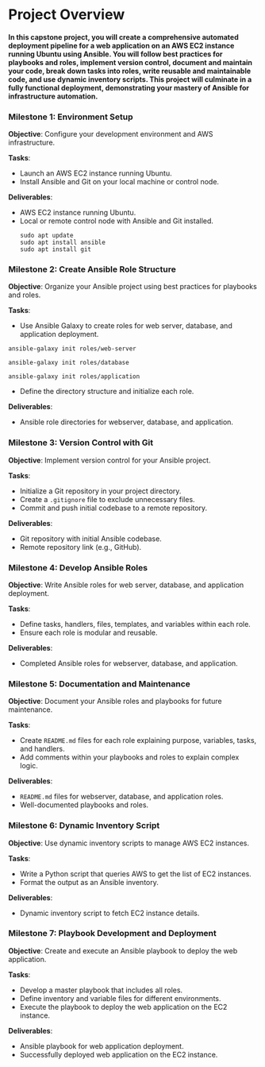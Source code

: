 # Project Overview

#### In this capstone project, you will create a comprehensive automated deployment pipeline for a web application on an AWS EC2 instance running Ubuntu using Ansible. You will follow best practices for playbooks and roles, implement version control, document and maintain your code, break down tasks into roles, write reusable and maintainable code, and use dynamic inventory scripts. This project will culminate in a fully functional deployment, demonstrating your mastery of Ansible for infrastructure automation.


### **Milestone 1: Environment Setup**

**Objective**: Configure your development environment and AWS infrastructure.

**Tasks**:

* Launch an AWS EC2 instance running Ubuntu.  
* Install Ansible and Git on your local machine or control node.

**Deliverables**:

* AWS EC2 instance running Ubuntu.  
* Local or remote control node with Ansible and Git installed.
    ```
    sudo apt update
    sudo apt install ansible
    sudo apt install git
    ```

### **Milestone 2: Create Ansible Role Structure**

**Objective**: Organize your Ansible project using best practices for playbooks and roles.

**Tasks**:

* Use Ansible Galaxy to create roles for web server, database, and application deployment.  

```
ansible-galaxy init roles/web-server
```

```
ansible-galaxy init roles/database
```

```
ansible-galaxy init roles/application
```
* Define the directory structure and initialize each role.

**Deliverables**:

* Ansible role directories for webserver, database, and application.

### **Milestone 3: Version Control with Git**

**Objective**: Implement version control for your Ansible project.

**Tasks**:

* Initialize a Git repository in your project directory.  
* Create a `.gitignore` file to exclude unnecessary files.  
* Commit and push initial codebase to a remote repository.

**Deliverables**:

* Git repository with initial Ansible codebase.  
* Remote repository link (e.g., GitHub).

### **Milestone 4: Develop Ansible Roles**

**Objective**: Write Ansible roles for web server, database, and application deployment.

**Tasks**:

* Define tasks, handlers, files, templates, and variables within each role.  
* Ensure each role is modular and reusable.

**Deliverables**:

* Completed Ansible roles for webserver, database, and application.

### **Milestone 5: Documentation and Maintenance**

**Objective**: Document your Ansible roles and playbooks for future maintenance.

**Tasks**:

* Create `README.md` files for each role explaining purpose, variables, tasks, and handlers.  
* Add comments within your playbooks and roles to explain complex logic.

**Deliverables**:

* `README.md` files for webserver, database, and application roles.  
* Well-documented playbooks and roles.

### **Milestone 6: Dynamic Inventory Script**

**Objective**: Use dynamic inventory scripts to manage AWS EC2 instances.

**Tasks**:

* Write a Python script that queries AWS to get the list of EC2 instances.  
* Format the output as an Ansible inventory.

**Deliverables**:

* Dynamic inventory script to fetch EC2 instance details.

### **Milestone 7: Playbook Development and Deployment**

**Objective**: Create and execute an Ansible playbook to deploy the web application.

**Tasks**:

* Develop a master playbook that includes all roles.  
* Define inventory and variable files for different environments.  
* Execute the playbook to deploy the web application on the EC2 instance.

**Deliverables**:

* Ansible playbook for web application deployment.  
* Successfully deployed web application on the EC2 instance.


